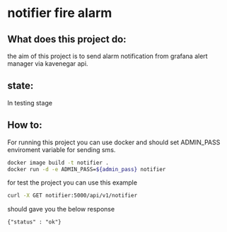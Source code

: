 # notifier fire alarm

## What does this project do:

the aim of this project is to send alarm notification from grafana alert manager via kavenegar api.

## state:

In testing stage

## How to:

For running this project you can use docker and should set ADMIN_PASS enviroment variable for sending sms.

```bash
docker image build -t notifier .
docker run -d -e ADMIN_PASS=${admin_pass} notifier

```

for test the project you can use this example

```bash
curl -X GET notifier:5000/api/v1/notifier
```
should gave you the below response

```
{"status" : "ok"}
```